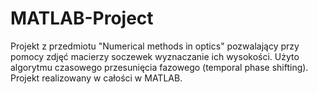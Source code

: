 # MATLAB-Project
Projekt z przedmiotu "Numerical methods in optics" pozwalający przy pomocy zdjęć macierzy soczewek wyznaczanie ich wysokości.
Użyto algorytmu czasowego przesunięcia fazowego (temporal phase shifting).
Projekt realizowany w całości w MATLAB.

